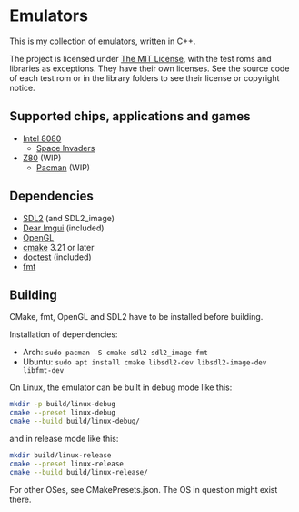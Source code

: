 # Emulators

This is my collection of emulators, written in C++.

The project is licensed under [The MIT License](LICENSE.md), with the test roms and libraries as exceptions. They have
their own licenses. See the source code of each test rom or in the library folders to see their license or copyright
notice.

## Supported chips, applications and games

- [Intel 8080](documentation/chips/8080.md)
    - [Space Invaders](documentation/applications/space_invaders.md)
- [Z80](documentation/chips/z80.md) (WIP)
    - [Pacman](documentation/applications/pacman.md) (WIP)

## Dependencies

- [SDL2](https://www.libsdl.org/) (and SDL2_image)
- [Dear Imgui](https://github.com/ocornut/imgui) (included)
- [OpenGL](https://www.opengl.org/)
- [cmake](https://cmake.org/) 3.21 or later
- [doctest](https://github.com/doctest/doctest) (included)
- [fmt](https://fmt.dev/)

## Building

CMake, fmt, OpenGL and SDL2 have to be installed before building.

Installation of dependencies:

- Arch: `sudo pacman -S cmake sdl2 sdl2_image fmt`
- Ubuntu: `sudo apt install cmake libsdl2-dev libsdl2-image-dev libfmt-dev`

On Linux, the emulator can be built in debug mode like this:

```sh
mkdir -p build/linux-debug
cmake --preset linux-debug
cmake --build build/linux-debug/
```

and in release mode like this:

```sh
mkdir build/linux-release
cmake --preset linux-release
cmake --build build/linux-release/
```

For other OSes, see CMakePresets.json. The OS in question might exist there.
